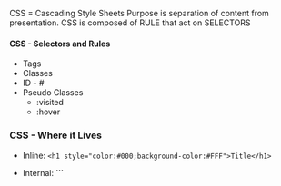 CSS = Cascading Style Sheets
Purpose is separation of content from presentation.
CSS is composed of RULE that act on SELECTORS

#### CSS - Selectors and Rules
- Tags
- Classes
- ID - #
- Pseudo Classes
    - :visited
    - :hover

### CSS - Where it Lives
- Inline: ```<h1 style="color:#000;background-color:#FFF">Title</h1>```
- Internal: ```<style>
            
            h2 {color:#FFF
                background-color:#000;
                }
            
            </style>```
- External: ```<lik rel="stylesheet" type="txt/css"href="master_style.css">


### CSS - Resedence
- Specifity takes precedence over generality
- id>class>tag
- inline>internal>external

![2022-04-21](https://user-images.githubusercontent.com/60888123/164498441-c311366b-10b7-4bce-a5d9-c163a5c1897a.png)
![2022-04-21 (1)](https://user-images.githubusercontent.com/60888123/164498447-1b8c91fc-944c-426b-85c5-5311732d6339.png)

### CSS - Pseudo-Selectors
- Links
  = a:link {color:blue}
  a:visited {color:purple}
  a:active {color:black}
- Hover
  - a:hover {background-color:blue; color:white;}
- Forms
  - input:focus {background-color:yellow}
  - input:valid {background-color:red}
  - input:required {background-color:lightgreen} 
- Children
  - li:firstchild {font-weight:bold}
  - ul .multi-list {color:yellow}
  - ul .multi-list>li {color:red}
  - ul .multilist>li>ul>li {color:blue}
  - ul .multilist>li>ul>li>ul>li {color:green}

### CSS - Primary Uses
Style
- Font
- Color
- Size
- Borders

Formatting
- Indents
- Margin
- Alignment
- Spacing

Layout
- Relative
- Absolute
- Float

Animation
- Hover and focus pseudo:selectors
- Turn content on and off, change its position, or change styles on the fly (with javascript)

**Beyond CSS**
LESS and SASS
- Use variables in CSS
- Use conditional statements

Compile to CSS

QUIZ
1. A pseudo-selector is used to select elements based on their: state
2. Where would you find internal CSS? between style tags within the web document
3. Which type of CSS has the highest precendece? inline
4. Which type of CSS tag has the lowest precendce? tag
5. The :active pseudo-selector applies when: the user is clicking on a link
